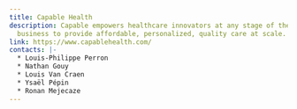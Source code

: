 ```yaml
---
title: Capable Health
description: Capable empowers healthcare innovators at any stage of their
  business to provide affordable, personalized, quality care at scale.
link: https://www.capablehealth.com/
contacts: |-
  * Louis-Philippe Perron
  * Nathan Gouy
  * Louis Van Craen
  * Ysaël Pépin
  * Ronan Mejecaze
---
```

